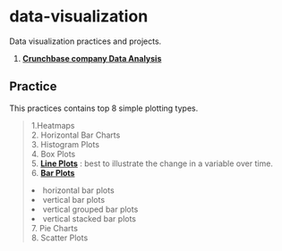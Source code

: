 # data-visualization
Data visualization practices and projects.  
1. [**Crunchbase company Data Analysis**](https://github.com/YuexiSC/data-visualization/tree/master/crunchbase_data_visualization)

## Practice 
This practices contains top 8 simple plotting types.  
> 1.Heatmaps  
> 2. Horizontal Bar Charts   
> 3. Histogram Plots   
> 4. Box Plots  
> 5.  [**Line Plots**](https://github.com/YuexiSC/data-visualization/blob/master/Line_Plots.ipynb) :    best to illustrate the change in a variable over time.  
> 6.  [**Bar Plots**](https://github.com/YuexiSC/data-visualization/blob/master/Bar_Plots.ipynb)  
      <li> horizontal bar plots  
      <li> vertical bar plots  
      <li> vertical grouped bar plots  
      <li> vertical stacked bar plots   
> 7. Pie Charts  
> 8. Scatter Plots  
